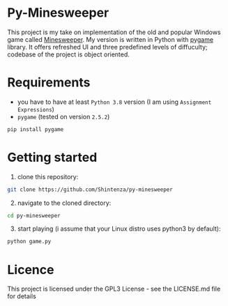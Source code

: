 # Py-Minesweeper
This project is my take on implementation of the old and popular Windows game called [Minesweeper](https://en.wikipedia.org/wiki/Minesweeper_(video_game)). My version is written 
in Python with [pygame](https://www.pygame.org) library. It offers refreshed UI and three predefined levels of diffuculty; codebase of the project is object oriented.

# Requirements 
-  you have to have at least `Python 3.8` version (I am using `Assignment Expressions`)
- `pygame` (tested on version `2.5.2`)
```sh 
pip install pygame
```

# Getting started
1. clone this repository:
```sh
git clone https://github.com/Shintenza/py-minesweeper
```
2. navigate to the cloned directory:
```sh
cd py-minesweeper
```
3. start playing (i assume that your Linux distro uses python3 by default):
```sh
python game.py
```

# Licence
This project is licensed under the GPL3 License - see the LICENSE.md file for details
